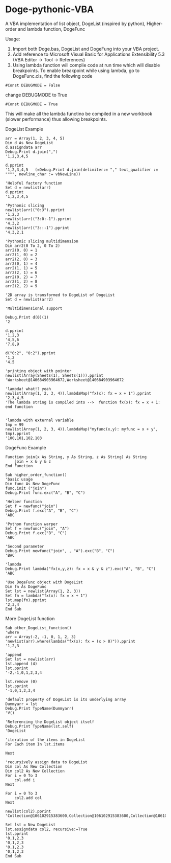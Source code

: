 # Doge-pythonic-VBA
A VBA implementation of list object, DogeList (inspired by python), Higher-order and lambda function, DogeFunc

Usage:
1) Import both Doge.bas, DogeList and DogeFung into your VBA project.
2) Add reference to Microsoft Visual Basic for Applications Extensibility 5.3 (VBA Editor -> Tool -> References)
3) Using lambda function will complie code at run time which will disable breakpoints. To enable breakpoint while using lambda, go to DogeFunc.cls, find the following code
```VBA
#Const DEBUGMODE = False
```
change DEBUGMODE to True
```VBA
#Const DEBUGMODE = True
```
This will make all the lambda functino be compiled in a new workbook (slower performance) thus allowing breakpoints.

DogeList Example
```VBA
arr = Array(1, 2, 3, 4, 5)
Dim d As New DogeList
d.assigndata arr
Debug.Print d.join(",")
'1,2,3,4,5

d.pprint
'1,2,3,4,5   (=Debug.Print d.join(delimiter:= "," text_qualifier := """", newline_char := vbNewLine))

'Helpful factory function
Set d = newlist(arr)
d.pprint
'1,2,3,4,5

'Pythonic slicing
newlist(arr)("0:3").pprint
'1,2,3
newlist(arr)("3:0:-1").pprint
'4,3,2
newlist(arr)("3::-1").pprint
'4,3,2,1

'Pythonic slicing multidimension
Dim arr2(0 To 2, 0 To 2)
arr2(0, 0) = 1
arr2(1, 0) = 2
arr2(2, 0) = 3
arr2(0, 1) = 4
arr2(1, 1) = 5
arr2(2, 1) = 6
arr2(0, 2) = 7
arr2(1, 2) = 8
arr2(2, 2) = 9

'2D array is transformed to DogeList of DogeList
Set d = newlist(arr2)

'Multidimensional support

Debug.Print d(0)(1)
'2

d.pprint
'1,2,3
'4,5,6
'7,8,9

d("0:2", "0:2").pprint
'1,2
'4,5

'printing object with pointer
newlist(Array(Sheets(1), Sheets(1))).pprint
'Worksheet@140684903964672,Worksheet@140684903964672

'lambda! what!? yeah
newlist(Array(1, 2, 3, 4)).lambdaMap("fx(x): fx = x + 1").pprint
'2,3,4,5
'The lambda string is compiled into -->  function fx(x): fx = x + 1: end function


'lambda with external variable
tmp = 99
newlist(Array(1, 2, 3, 4)).lambdaMap("myfunc(x,y): myfunc = x + y", tmp).pprint
'100,101,102,103
```

DogeFunc Example
```VBA
Function join(x As String, y As String, z As String) As String
    join = x & y & z
End Function

Sub higher_order_function()
'basic usage
Dim func As New DogeFunc
func.init ("join")
Debug.Print func.exc("A", "B", "C")

'Helper function
Set f = newfunc("join")
Debug.Print f.exc("A", "B", "C")
'ABC

'Python function warper
Set f = newfunc("join", "A")
Debug.Print f.exc("B", "C")
'ABC

'Second parameter
Debug.Print newfunc("join", , "A").exc("B", "C")
'BAC

'lambda
Debug.Print lambda("fx(x,y,z): fx = x & y & z").exc("A", "B", "C")
'ABC

'Use DogeFunc object with DogeList
Dim fn As DogeFunc
Set lst = newlist(Array(1, 2, 3))
Set fn = lambda("fx(x): fx = x + 1")
lst.map(fn).pprint
'2,3,4
End Sub
```

More DogeList function
```VBA
Sub other_DogeList_function()
'where
arr = Array(-2, -1, 0, 1, 2, 3)
'newlist(arr).where(lambda("fx(x): fx = (x > 0)")).pprint
'1,2,3

'append
Set lst = newlist(arr)
lst.append (4)
lst.pprint
'-2,-1,0,1,2,3,4

lst.remove (0)
lst.pprint
'-1,0,1,2,3,4

'default property of DogeList is its underlying array
Dummyarr = lst
Debug.Print TypeName(Dummyarr)
'V()

'Referencing the DogeList object itself
Debug.Print TypeName(lst.self)
'DogeList

'iteration of the items in DogeList
For Each item In lst.items
    
Next

'recursively assign data to DogeList
Dim col As New Collection
Dim col2 As New Collection
For i = 0 To 3
    col.add i
Next

For i = 0 To 3
    col2.add col
Next

newlist(col2).pprint
'Collection@106102915383600,Collection@106102915383600,Collection@106102915383600,Collection@106102915383600

Set lst = New DogeList
lst.assigndata col2, recursive:=True
lst.pprint
'0,1,2,3
'0,1,2,3
'0,1,2,3
'0,1,2,3
End Sub
```
